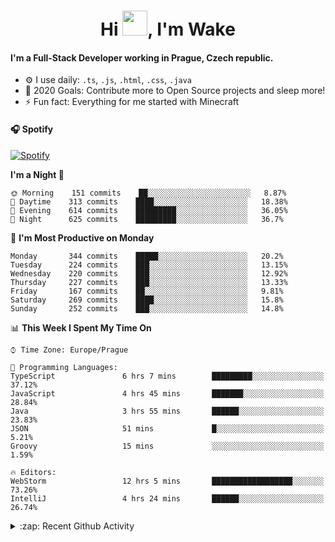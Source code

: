 <h1 align="center">Hi <img src="https://raw.githubusercontent.com/MrWakeCZ/MrWakeCZ/master/Hi.gif" width="40px" />, I'm Wake</h1>

#### I'm a Full-Stack Developer working in Prague, Czech republic.
- ⚙️ I use daily: `.ts`, `.js`, `.html`, `.css`, `.java`
- 🥅 2020 Goals: Contribute more to Open Source projects and sleep more!
- ⚡ Fun fact: Everything for me started with Minecraft

#### 🎧 Spotify
[![Spotify](https://novatorem-delta-eight.vercel.app/api/spotify)](https://open.spotify.com/user/wakeecz)

<!--START_SECTION:waka-->
**I'm a Night 🦉** 

```text
🌞 Morning    151 commits    ██░░░░░░░░░░░░░░░░░░░░░░░   8.87% 
🌆 Daytime    313 commits    ████░░░░░░░░░░░░░░░░░░░░░   18.38% 
🌃 Evening    614 commits    █████████░░░░░░░░░░░░░░░░   36.05% 
🌙 Night      625 commits    █████████░░░░░░░░░░░░░░░░   36.7%

```
📅 **I'm Most Productive on Monday** 

```text
Monday       344 commits    █████░░░░░░░░░░░░░░░░░░░░   20.2% 
Tuesday      224 commits    ███░░░░░░░░░░░░░░░░░░░░░░   13.15% 
Wednesday    220 commits    ███░░░░░░░░░░░░░░░░░░░░░░   12.92% 
Thursday     227 commits    ███░░░░░░░░░░░░░░░░░░░░░░   13.33% 
Friday       167 commits    ██░░░░░░░░░░░░░░░░░░░░░░░   9.81% 
Saturday     269 commits    ████░░░░░░░░░░░░░░░░░░░░░   15.8% 
Sunday       252 commits    ███░░░░░░░░░░░░░░░░░░░░░░   14.8%

```


📊 **This Week I Spent My Time On** 

```text
⌚︎ Time Zone: Europe/Prague

💬 Programming Languages: 
TypeScript               6 hrs 7 mins        █████████░░░░░░░░░░░░░░░░   37.12% 
JavaScript               4 hrs 45 mins       ███████░░░░░░░░░░░░░░░░░░   28.84% 
Java                     3 hrs 55 mins       ██████░░░░░░░░░░░░░░░░░░░   23.83% 
JSON                     51 mins             █░░░░░░░░░░░░░░░░░░░░░░░░   5.21% 
Groovy                   15 mins             ░░░░░░░░░░░░░░░░░░░░░░░░░   1.59%

🔥 Editors: 
WebStorm                 12 hrs 5 mins       ██████████████████░░░░░░░   73.26% 
IntelliJ                 4 hrs 24 mins       ██████░░░░░░░░░░░░░░░░░░░   26.74%

```


<!--END_SECTION:waka-->

<details>
  <summary>:zap: Recent Github Activity</summary>

<!--START_SECTION:activity-->
1. 🎉 Merged PR [#14](https://github.com/craftmania-cz/craftmanager/pull/14) in [craftmania-cz/craftmanager](https://github.com/craftmania-cz/craftmanager)
2. 🎉 Merged PR [#89](https://github.com/waked-cz/corgi/pull/89) in [waked-cz/corgi](https://github.com/waked-cz/corgi)
3. 🗣 Commented on [#14](https://github.com/craftmania-cz/craftmanager/issues/14) in [craftmania-cz/craftmanager](https://github.com/craftmania-cz/craftmanager)
4. 🎉 Merged PR [#2](https://github.com/craftmania-cz/craftcore/pull/2) in [craftmania-cz/craftcore](https://github.com/craftmania-cz/craftcore)
5. 🎉 Merged PR [#7](https://github.com/craftmania-cz/craftlobby/pull/7) in [craftmania-cz/craftlobby](https://github.com/craftmania-cz/craftlobby)
<!--END_SECTION:activity-->

</details>
